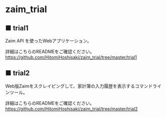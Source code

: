 # zaim_trial



## ■ trial1

Zaim API を使ったWebアプリケーション。

詳細はこちらのREADMEをご確認ください。  
https://github.com/HitomiHoshisaki/zaim_trial/tree/master/trial1



## ■ trial2

Web版Zaimをスクレイピングして、家計簿の入力履歴を表示するコマンドラインツール。

詳細はこちらのREADMEをご確認ください。   
https://github.com/HitomiHoshisaki/zaim_trial/tree/master/trial2
